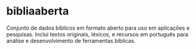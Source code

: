 # bibliaaberta
Conjunto de dados bíblicos em formato aberto para uso em aplicações e pesquisas. Inclui textos originais, léxicos, e recursos em português para análise e desenvolvimento de ferramentas bíblicas.
